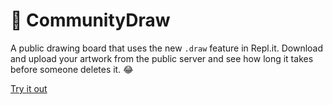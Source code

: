# 🎨 CommunityDraw
A public drawing board that uses the new `.draw` feature in Repl.it. Download and upload your artwork from the public server and see how long it takes before someone deletes it. 😂

[Try it out](https://replit.com/github/YodaLightsabr/DrawClient)
